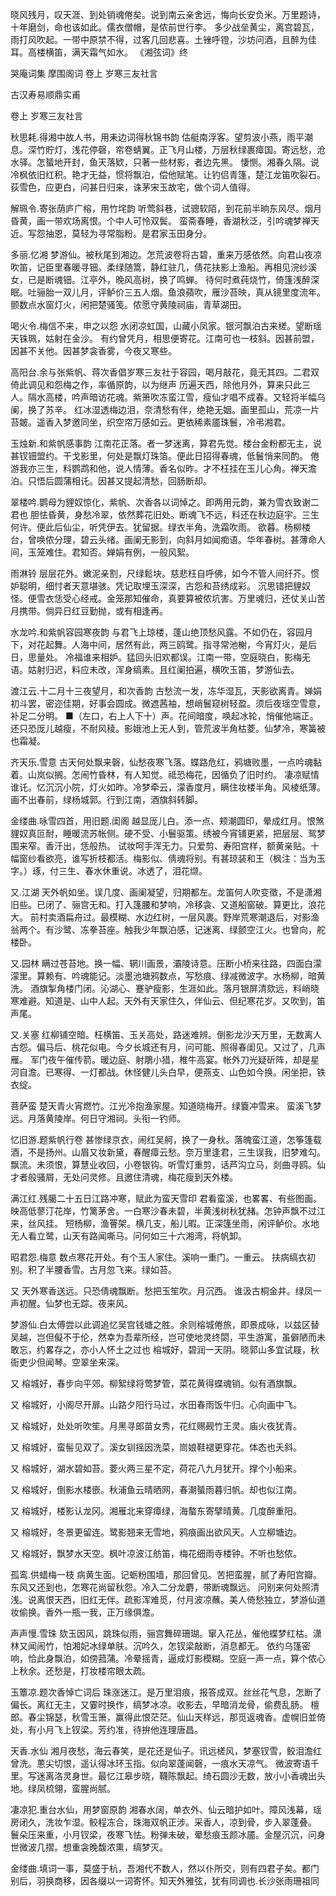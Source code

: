<!-- { "loadSidebar": true } -->
晓风残月，叹天涯、到处销魂倦矣。说到南云亲舍远，悔向长安负米。万里题诗，十年磨剑，命也该如此。儒衣僧帽，是侬前世行李。 多少战垒黄尘，离宫碧瓦，雨打风吹起。一带中原禁不得，过客几回悲喜。土锉呼镫，沙坊问酒，且醉为佳耳。高楼横笛，满天霜气如水。
《湘弦词》终

哭庵词集 摩围阁词 卷上 岁寒三友社言

古汉寿易顺鼎实甫

卷上 岁寒三友社言

秋思耗.得湘中故人书，用耒边词得秋锦书韵
估艇南浮客。望剪波小燕，雨平潮息。深竹貯灯，浅花停磬，帘卷蜻翼。正飞月山楼，万层秋绿裹瘴国。寄远愁，沧水驿。怎蜑地开封，鱼天落欵，只著一些材影，者边先黑。 悽恻。湘春久隔。说冷枫依旧红积。艳才无益，惯将飘泊，偿他赋笔。让钓侣青篷，楚江龙笛吹裂石。荻雪色，应更白，问甚日归来，诛茅宋玉故宅，做个词人值得。

解珮令.寄张荫庐广榕，用竹垞韵
听莺斜巷，试骢软陌，到花前半晌东风尽。烟月昏黄，画一带欢场离恨。个中人可怜双鬓。 蛮斋春睡，香湖秋泛，引吟魂梦禅天近。写怨抽恩，莫轻为寻常脂粉。是君家玉田身分。

多丽.忆湘
梦游仙。被秋尾到湘边。怎荒波卷将古碧，重来万感依然。向君山夜凉吹笛，记臣里春暖寻钿。柔绿随篙，静红驻几，倩花扶影上渔船。再相见浣纱溪女，已是断魂钿。江亭外，晚风高树，换了鸣蝉。 待何时煮莼烧竹，倚篷浅醉深眠。吐骊胎一双儿月，评鲈价三五人烟。鱼浪蘋吹，雁沙苔映，真从镜里度流年。颤数点水窗灯火，闲把楚骚笺。侬愿守黄陵祠庙，青草湖田。

喝火令.梅信不来，申之以怨
水闭凉虹国，山藏小凤家。银河飘泊古来槎。望断瑶天铢珮，姑射在金沙。 有约曾凭月，相思便寄花。江南可也一枝斜。因甚前盟，因甚不关他。因甚梦衾香雾，今夜又寒些。

高阳台.余与张紫帆、蒋次香倡岁寒三友社于容园，喝月敲花，竟无其四。二君双倚此调见和怨梅之作，率循原韵，以为继声
历遍天西，除他月外，算来只此三人。隔水高楼，吟声暗访花魂。紫箫吹冻蛮江雪，瘦仙才唱不成春。又轻将半幅乌阑，换了苏辛。 红冰湿透梅边泪，奈清愁有伴，绝艳无姻。画里孤山，荒凉一片苔皴。遥香入梦邀同坐，织空帘万感如云。更依稀素靥珠鬟，冷弔湘君。

玉烛新.和紫帆感事韵
江南花正落。者一梦迷离，算君先觉。楼台金粉都无主，说甚钗钿盟约。干戈影里，何处是飘灯珠箔。便此日招得春魂，低鬟悄来同酌。 倦游我亦三生，料鹦鹉和他，说人情薄。香名似昨。才不枉挂在玉儿心角。禅天澹泊。只悟后圆蒲相讬。因甚又提起清愁，回肠断却。

翠楼吟.鹦母为貍奴惊化，紫帆、次香各以词悼之。即两用元韵，兼为雪衣致谢二君也
胆怯昏黄，身愁冷翠，依然葬花旧处。断魂飞不远，料还在秋边庭宇。三生何许。便此后仙尘，听凭伊去。犹留据。绿衣半角，洗霜吹雨。 欲暮。杨柳楼台，曾唤侬分理，碧云头绪。画阑无影到，向斜月如闻痴语。华年春树。甚薄命人间，玉笼难住。君知否。婵娟有例，一般风絮。

雨淋铃
层层花外。嫩泥亲割，尺绿鬆块。慈悲枉自呼佛，如今不管人间纤芥。惯妒聪明，细忖者天意堪骇。凭记取埋玉深深，古怨和苔绣成彩。 沉思错把貍奴怪。便雪衣恁受心经戒。金笼那知催命，真要算被侬坑害。万里魂归，还仗关山苦月携带。倘异日红豆勤抛，或有相逢再。

水龙吟.和紫帆容园寒夜韵
与君飞上琼楼，蓬山绝顶愁风露。不如仍在，容园月下，对花起舞。人海中间，居然有此，两三鸥鹭。指寻常池榭，今宵灯火，是后日，思量处。 冷福谁来相妒。猛回头旧欢都误。江南一带，空庭晓白，影梅无语。姑射归迟，料应未改，浑身缟素。且红阑拍遍，横吹玉笛，梦游仙去。

渡江云.十二月十三夜望月，和次香韵
古愁流一发，冻华湿瓦，天影欲离青。婵娟初斗罢，密迩佳期，好事会圆成。微遮茜袖，想峭鬟窥树轻盈。须后夜瑶空雪意，补足二分明。 ■（左口，右上人下十）声。花间暗度，唤起冰轮，悄催他端正。还只恐厐儿越瘦，不耐风稜。影娥池上无人到，管荒波半角枯菱。仙梦冷，寒簧被也霜凝。

齐天乐.雪意
古天何处飘来磬，仙愁夜寒飞落。蝶路危红，鸦塘败墨，一点吟魂黏着。山岚似搁。怎闹竹昏林，有人知觉。祗恐梅花，因循负了旧时约。 凄凉赋情谁讬。忆沉沉小院，灯火如昨。冷梦牵云，濛香度月，瞒住妆楼半角。风棱纸薄。画不出春前，绿杨城郭。行到江南，酒旗斜转脚。

金缕曲.咏雪四首，用旧题.闺阁
越显厐儿白。添一点、颊潮圆印，晕成红月。恨煞貍奴真叵耐，睡暖流苏帐侧。硬不受、小鬟驱策。绣被今宵铺更紧，把层层、鸳梦围来窄。香汗出，恁般热。 试妆呵手浑无力。只爱剪、寿阳宫样，额黄亲贴。十幅窗纱看欲亮，谁写折枝都活。梅影似、倩魂将别。有甚琼装和王（枫注：当为玉字。）琢，付三生、春水休重说。冰透了，泪花缬。

又.江湖
天外帆如坐。误几度、画阑凝望，归期都左。龙笛何人吹变徵，不是潇湘旧些。已闭了、骊宫无和。打入篷腰和梦响，冷移衾、又道船窗破。算更比，浪花大。 前村卖酒扁舟过。最模糊、水边红树，一层风裹。野岸荒寒潮退后，对影渔翁两个。有沙鹭、冻拳苔座。触我少年飘泊感，记迷离、绿颤空江火。也曾向，舵楼卧。

又.园林
瞒过苍苔地。换一幅、辋川画景，灞陵诗意。压断小桥来往路，四面白濛濛里。算赖有、吟魂能记。淡墨池塘鸦数点，写愁痕、绿减微波字。水杨柳，暗黄洗。 酒旗掣角楼门闭。沁湖心、蹇驴瘦影，生涯如此。落月银屏清欬远，料峭晓寒难避。知道是、山中人起。天外有天家住久，伴仙云、但纪寒花岁。又吹到，笛声尾。

又.关塞
红柳铺空暗。枉横笛、玉关高处，路迷难辨。倒影龙沙天万里，无数离人古怨。偏马后、桃花似电。今夕长城还有月，问可能、照得春闺见。又过了，几声雁。 军门夜午催传箭。暖边庭、射鵰小猎，椎牛高宴。帐外刀光疑斫阵，却是星河自澹。已寒得、一灯都战。休怪健儿头白早，便燕支、山色如今换。闲坐把，铁衣绽。

菩萨蛮
楚天青火宵燃竹。江光冷抱渔家屋。知道晓梅开。绿簔冲雪来。 蛮溪飞梦远。月落黄陵岸。何日守湘祠。头衔一钓师。

忆旧游.题紫帆行卷
甚惨绿京衣，闹红吴舸，换了一身秋。落魄蛮江道，怎筝篷载酒，不是扬州。山眉又妆新黛，春醒瘴云愁。奈万里逢君，三生误我，旧梦难勾。 飘流。未须恨，算慧业收回，小卷银钩。听雪灯重剪，话芦沟立马，剡曲寻鸥。仙才者般骚屑，无处问灵修。且邀住清魂，梅花瘦到天外楼。

满江红.残臈二十五日江路冲寒，赋此为蛮天雪印
君看蛮溪，也畧畧、有些图画。映高低蓼汀花岸，竹篱茅舍。一白寒沙春未碧，半黄浅树秋犹赭。怎钟声飘不过江来，丝风挂。 短杨柳，渔罾架。横几支，船儿暇。正深篷坐雨，闲评鲈价。水地无人看立鹭，山天有路闻嘶马。问何如三十六湘湾，将帆卸。

昭君怨.梅意
数点寒花开处。有个玉人家住。溪响一重门。一重云。 扶病缟衣初别。积了半腰香雪。古月忽飞来。绿如苔。

又
天外寒香送远。只恐倩魂飘断。愁把玉笙吹。月沉西。 谁汲古桐金井。绿凤一声初醒。仙梦也无踪。夜来风。

梦游仙.白太傅尝以此调追忆吴宫钱塘之胜。余则榕城倦旅，即景成咏，以兹区替吴越，岂但儗不于伦，然幸为吾辈所经，岂可使地灵终閟，平生游寓，虽僻陋而未敢忘，约畧存之，亦小人怀土之过也
榕城好，碧润一天阴。晓郭山多宜试屐，秋衙吏少但闻琴。空翠坐来深。

又
榕城好，春步向平郊。柳絮绿将莺梦管，菜花黄得蝶魂销。似有酒旗飘。

又
榕城好，小阁尽开扉。山路夕阳行马过，水田春雨饭牛归。心向画中飞。

又
榕城好，处处听吹笙。月黑寻郎苗女秀，花红赐觋竹王灵。庙火夜犹青。

又
榕城好，蛮髻见双了。溪女钏摇因洗菜，峝娘鞋褪更穿花。体态也夭斜。

又
榕城好，湖水碧如苔。菱火两三星不定，荷花八九月犹开。撑个小船来。

又
榕城好，倒影水楼嵌。秋浦鱼云晴晒网，春潮蜑雨暮归帆。却也似江南。

又
榕城好，楼影认龙冈。湘雁北来穿瘴绿，海螯东寄擘晴黄。几度醉重阳。

又
榕城好，冬景更留连。鹭影翘来无雪地，鸦痕画出欲风天。人立柳塘边。

又
榕城好，飘梦水天空。枫叶凉波江舫笛，梅花细雨寺楼钟。不听也愁侬。

孤鸾.供蜡梅一枝
病黄生面。记蛎粉围墙，那回曾见。苦把蛮腥，腻了寿阳宫瓣。东风又还到也，怎寒花尚留秋怨。冷入二分龙麝，带断魂飘远。 问别来何处照清浅。说离恨天西，旧红无伴。疏影浑难觅，付月波凉蘸。美人倚愁独立，梦游仙道妆偷换。香外一瓶一我，正万缘俱澹。

声声慢.雪珠
欬玉因风，跳珠似雨，骊宫舞碎珊瑚。窜入花丛，催他蝶梦红枯。潇林又闻闹竹，怕湘妃冰绿单肤。沉吟久，怎钗梁敲断，消息都无。 依约乌篷密响，恰此身飘泊，如傍菰蒲。冷晕摇青，逼成灯影模糊。空庭一声一点，算个侬心上秋余。还愁是，打妆楼帘眼太疏。

玉簟凉.题次香悼亡词后
珠涨迷江。是万里泪痕，报答成双。丝丝花气息，怎断了偏长。离红无主，又霎时换作，缟梦冰凉。收影去，早暗消龙骨，偷费乱肠。 檀郎。春尘锦瑟，秋雪玉箫，赢得此恨茫茫。仙山天样远，那觅返魂香。虚幌旧並倚处，有小月飞上钗梁。芳约准，待拚他连理唐昌。

天香.水仙
湘月夜愁，海云春笑，是花还是仙子。讯远槎风，梦塞钗雪，鲛泪澹红曾洗。蔥尖切恨，遥认得冰环玉指。似向翠蓬闻磬，一痕水天凉气。 微波寄语千里。写迷离洛灵身世。最忆江皋步晓，韈陈飘起。绮石圆沙无数，放小小香魂出头地。绿凤梳翎，蛮腥尚腻。

凄凉犯.重台水仙，用梦窗原韵
湘春水阔，单衣外、仙云暗护如叶。障风浅幕，瑶房闭久，洗妆乍湿。鲛程冻合，珠海双帆正涉。采香人，凉到骨，步入翠蓬叠。 鬟朵压来重，小月钗梁，夜寒飞怯。粉弹未破，晕愁痕玉颜冰靥。金屋沉沉，问身世微波几摺。想重衾晚馥浓熏，缟梦灭。

金缕曲.填词一事，莫盛于杭，吾湘代不数人，然以仆所交，则有四君子矣。都门别后，羽换商移，因各缀以一词寄怀。知天外雅弦，犹有同调也.长沙张雨珊祖同
